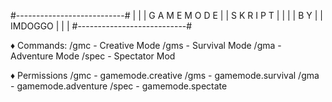 #---------------------------#
|                           |
|       G A M E M O D E     |
|         S K R I P T       |
|                           |
|             B Y           |
|           IMDOGGO         |
|                           |
#---------------------------#


♦ Commands:
/gmc - Creative Mode
/gms - Survival Mode
/gma - Adventure Mode
/spec - Spectator Mod

♦ Permissions
/gmc - gamemode.creative
/gms - gamemode.survival
/gma - gamemode.adventure
/spec - gamemode.spectate
